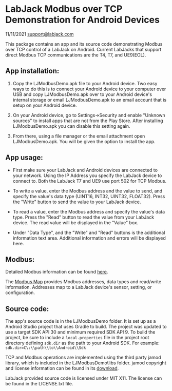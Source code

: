# LabJack Modbus over TCP Demonstration for Android Devices
11/11/2021
[support@labjack.com](mailto:support@labjack.com)


This package contains an app and its source code demonstrating Modbus over TCP control of a LabJack on Android. Current LabJacks that support direct Modbus TCP communications are the T4, T7, and UE9(EOL).


## App installation:

1. Copy the LJModbusDemo.apk file to your Android device. Two easy ways to do this is to connect your Android device to your computer over USB and copy LJModbusDemo.apk over to your Android device's internal storage or email LJModbusDemo.apk to an email account that is setup on your Android device.

2. On your Android device, go to Settings->Security and enable "Unknown sources" to install apps that are not from the Play Store. After installing LJModbusDemo.apk you can disable this setting again.

3. From there, using a file manager or the email attachment open LJModbusDemo.apk. You will be given the option to install the app.


## App usage:

- First make sure your LabJack and Android devices are connected to your network. Using the IP Address you specify the LabJack device to connect to. Both the LabJack T7 and UE9 use port 502 for TCP Modbus.

- To write a value, enter the Modbus address and the value to send, and specify the value's data type (UINT16, INT32, UINT32, FLOAT32). Press the "Write" button to send the value to your LabJack device.

- To read a value, enter the Modbus address and specify the value's data type. Press the "Read" button to read the value from your LabJack device. The read value will be displayed in the "Value" box.

- Under "Data Type", and the "Write" and "Read" buttons is the additional information text area. Additional information and errors will be displayed here.


## Modbus:

Detailed Modbus information can be found [here](https://labjack.com/support/software/api/modbus).

The [Modbus Map](https://labjack.com/support/software/api/modbus/modbus-map) provides Modbus addresses, data types and read/write information. Addresses map to a LabJack device's sensor, setting, or configuration.


## Source code:

The app's source code is in the LJModbusDemo folder. It is set up as a Android Studio project that uses Gradle to build. The project was updated to use a target SDK API 30 and minimum required SDK API 9. To build the project, be sure to include a `local.properties` file in the project root directory defining `sdk.dir` as the path to your Android SDK. For example:
`sdk.dir=C\:\\path\\to\\Android\\Sdk`

TCP and Modbus operations are implemented using the third party jamod library, which is included in the LJModbusDemo\libs folder. jamod copyright and license information can be found in its [download](http://jamod.sourceforge.net).

LabJack provided source code is licensed under MIT X11. The license can be found in the LICENSE.txt file.
